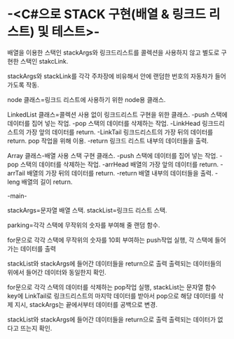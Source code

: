 # -<C#으로 STACK 구현(배열 & 링크드 리스트) 및 테스트>-

배열을 이용한 스택인 stackArgs와 링크드리스트를 콜렉션을 사용하지 않고 별도로 구현한 스택인 stakcLink.

stackArgs와 stackLink를 각각 주차장에 비유해서 안에 랜덤한 번호의 자동차가 들어가도록 작동.



node 클래스=링크드 리스트에 사용하기 위한 node용 클래스. 

LinkedList 클래스=콜렉션 사용 없이 링크드리스트 구현을 위한 클래스.
-push 스택에 데이터를 집어 넣는 작업.
-pop 스택의 데이터를 삭제하는 작업.
-LinkHead 링크드리스트의 가장 앞의 데이터를 return.
-LinkTail 링크드리스트의 가장 뒤의 데이터를 return. pop 작업을 위해 이용.
-return 링크드 리스트 내부의 데이터들을 출력.


Array 클래스-배열 사용 스택 구현 클래스.
-push 스택에 데이터를 집어 넣는 작업.
-pop 스택의 데이터를 삭제하는 작업.
-arrHead 배열의 가장 앞의 데이터를 return.
-arrTail 배열의 가장 뒤의 데이터를 return. 
-return 배열 내부의 데이터들을 출력.
-leng 배열의 길이 return.


-main-

stackArgs=문자열 배열 스택.
stackList=링크드 리스트 스택.

parking=각각 스택에 무작위의 숫자를 부여해 줄 랜덤 함수.


for문으로 각각 스택에 무작위의 숫자를 10회 부여하는 push작업 실행, 각 스택에 들어가는 데이터를 출력

stackList와 stackArgs에 들어간 데이터들을 return으로 출력
출력되는 데이터들의 위에서 들어간 데이터와 동일한지 확인.

for문으로 각각 스택의 데이터를 삭제하는 pop작업 실행, stackList는 문자열 함수 key에 LinkTail로 링크드리스트의 마지막 데이터를 받아서 pop으로 해당 데이터를 삭제 지시, stackArgs는 끝에서부터 데이터를 공백으로 변경.

stackList와 stackArgs에 들어간 데이터들을 return으로 출력 
출력되는 데이터가 없다고 뜨는지 확인.



